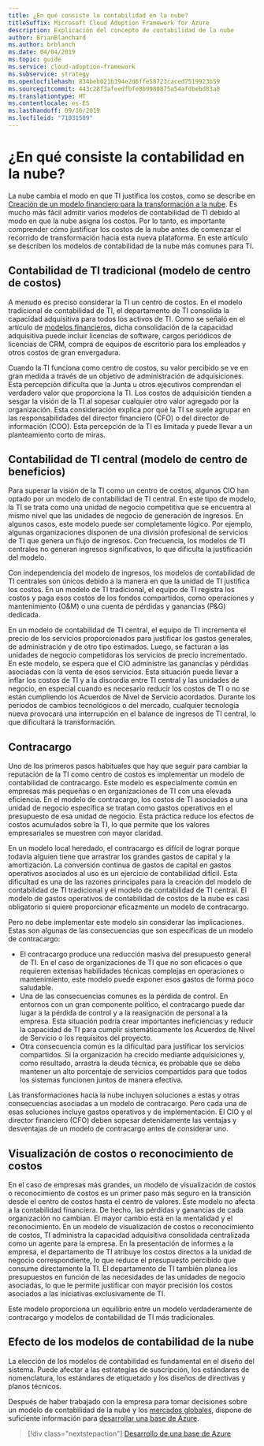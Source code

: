 ```yaml
---
title: ¿En qué consiste la contabilidad en la nube?
titleSuffix: Microsoft Cloud Adoption Framework for Azure
description: Explicación del concepto de contabilidad de la nube
author: BrianBlanchard
ms.author: brblanch
ms.date: 04/04/2019
ms.topic: guide
ms.service: cloud-adoption-framework
ms.subservice: strategy
ms.openlocfilehash: 834beb021b394e2d6ffe58723caced7519923b59
ms.sourcegitcommit: 443c28f3afeedfbfe8b9980875a54afdbebd83a8
ms.translationtype: HT
ms.contentlocale: es-ES
ms.lasthandoff: 09/16/2019
ms.locfileid: "71031509"
---
```

<!-- markdownlint-disable MD026 -->

# <a name="what-is-cloud-accounting"></a>¿En qué consiste la contabilidad en la nube?

La nube cambia el modo en que TI justifica los costos, como se describe en [Creación de un modelo financiero para la transformación a la nube](./financial-models.md). Es mucho más fácil admitir varios modelos de contabilidad de TI debido al modo en que la nube asigna los costos. Por lo tanto, es importante comprender cómo justificar los costos de la nube antes de comenzar el recorrido de transformación hacia esta nueva plataforma. En este artículo se describen los modelos de contabilidad de la nube más comunes para TI.

## <a name="traditional-it-accounting-cost-center-model"></a>Contabilidad de TI tradicional (modelo de centro de costos)

A menudo es preciso considerar la TI un centro de costos. En el modelo tradicional de contabilidad de TI, el departamento de TI consolida la capacidad adquisitiva para todos los activos de TI. Como se señaló en el artículo de [modelos financieros](./financial-models.md), dicha consolidación de la capacidad adquisitiva puede incluir licencias de software, cargos periódicos de licencias de CRM, compra de equipos de escritorio para los empleados y otros costos de gran envergadura.

Cuando la TI funciona como centro de costos, su valor percibido se ve en gran medida a través de un objetivo de administración de adquisiciones. Esta percepción dificulta que la Junta u otros ejecutivos comprendan el verdadero valor que proporciona la TI. Los costos de adquisición tienden a sesgar la visión de la TI al sopesar cualquier otro valor agregado por la organización. Esta consideración explica por qué la TI se suele agrupar en las responsabilidades del director financiero (CFO) o del director de información (COO). Esta percepción de la TI es limitada y puede llevar a un planteamiento corto de miras.

## <a name="central-it-accounting-profit-center-model"></a>Contabilidad de TI central (modelo de centro de beneficios)

Para superar la visión de la TI como un centro de costos, algunos CIO han optado por un modelo de contabilidad de TI central. En este tipo de modelo, la TI se trata como una unidad de negocio competitiva que se encuentra al mismo nivel que las unidades de negocio de generación de ingresos. En algunos casos, este modelo puede ser completamente lógico. Por ejemplo, algunas organizaciones disponen de una división profesional de servicios de TI que genera un flujo de ingresos. Con frecuencia, los modelos de TI centrales no generan ingresos significativos, lo que dificulta la justificación del modelo.

Con independencia del modelo de ingresos, los modelos de contabilidad de TI centrales son únicos debido a la manera en que la unidad de TI justifica los costos. En un modelo de TI tradicional, el equipo de TI registra los costos y paga esos costos de los fondos compartidos, como operaciones y mantenimiento (O&M) o una cuenta de pérdidas y ganancias (P&G) dedicada.

En un modelo de contabilidad de TI central, el equipo de TI incrementa el precio de los servicios proporcionados para justificar los gastos generales, de administración y de otro tipo estimados. Luego, se facturan a las unidades de negocio competidoras los servicios de precio incrementado. En este modelo, se espera que el CIO administre las ganancias y pérdidas asociadas con la venta de esos servicios. Esta situación puede llevar a inflar los costos de TI y a la discordia entre TI central y las unidades de negocio, en especial cuando es necesario reducir los costos de TI o no se están cumpliendo los Acuerdos de Nivel de Servicio acordados. Durante los períodos de cambios tecnológicos o del mercado, cualquier tecnología nueva provocará una interrupción en el balance de ingresos de TI central, lo que dificultará la transformación.

## <a name="chargeback"></a>Contracargo

Uno de los primeros pasos habituales que hay que seguir para cambiar la reputación de la TI como centro de costos es implementar un modelo de contabilidad de contracargo. Este modelo es especialmente común en empresas más pequeñas o en organizaciones de TI con una elevada eficiencia. En el modelo de contracargo, los costos de TI asociados a una unidad de negocio específica se tratan como gastos operativos en el presupuesto de esa unidad de negocio. Esta práctica reduce los efectos de costos acumulados sobre la TI, lo que permite que los valores empresariales se muestren con mayor claridad.

En un modelo local heredado, el contracargo es difícil de lograr porque todavía alguien tiene que arrastrar los grandes gastos de capital y la amortización. La conversión continua de gastos de capital en gastos operativos asociados al uso es un ejercicio de contabilidad difícil. Esta dificultad es una de las razones principales para la creación del modelo de contabilidad de TI tradicional y el modelo de contabilidad de TI central. El modelo de gastos operativos de contabilidad de costos de la nube es casi obligatorio si quiere proporcionar eficazmente un modelo de contracargo.

Pero no debe implementar este modelo sin considerar las implicaciones. Estas son algunas de las consecuencias que son específicas de un modelo de contracargo:

- El contracargo produce una reducción masiva del presupuesto general de TI. En el caso de organizaciones de TI que no son eficaces o que requieren extensas habilidades técnicas complejas en operaciones o mantenimiento, este modelo puede exponer esos gastos de forma poco saludable.
- Una de las consecuencias comunes es la pérdida de control. En entornos con un gran componente político, el contracargo puede dar lugar a la pérdida de control y a la reasignación de personal a la empresa. Esta situación podría crear importantes ineficiencias y reducir la capacidad de TI para cumplir sistemáticamente los Acuerdos de Nivel de Servicio o los requisitos del proyecto.
- Otra consecuencia común es la dificultad para justificar los servicios compartidos. Si la organización ha crecido mediante adquisiciones y, como resultado, arrastra la deuda técnica, es probable que se deba mantener un alto porcentaje de servicios compartidos para que todos los sistemas funcionen juntos de manera efectiva.

Las transformaciones hacia la nube incluyen soluciones a estas y otras consecuencias asociadas a un modelo de contracargo. Pero cada una de esas soluciones incluye gastos operativos y de implementación. El CIO y el director financiero (CFO) deben sopesar detenidamente las ventajas y desventajas de un modelo de contracargo antes de considerar uno.

## <a name="showback-or-awareness-back"></a>Visualización de costos o reconocimiento de costos

En el caso de empresas más grandes, un modelo de visualización de costos o reconocimiento de costos es un primer paso más seguro en la transición desde el centro de costos hasta el centro de valores. Este modelo no afecta a la contabilidad financiera. De hecho, las pérdidas y ganancias de cada organización no cambian. El mayor cambio está en la mentalidad y el reconocimiento. En un modelo de visualización de costos o reconocimiento de costos, TI administra la capacidad adquisitiva consolidada centralizada como un agente para la empresa. En la presentación de informes a la empresa, el departamento de TI atribuye los costos directos a la unidad de negocio correspondiente, lo que reduce el presupuesto percibido que consume directamente la TI. El departamento de TI también planea los presupuestos en función de las necesidades de las unidades de negocio asociadas, lo que le permite justificar con mayor precisión los costos asociados a las iniciativas exclusivamente de TI.

Este modelo proporciona un equilibrio entre un modelo verdaderamente de contracargo y modelos de contabilidad de TI más tradicionales.

## <a name="impact-of-cloud-accounting-models"></a>Efecto de los modelos de contabilidad de la nube

La elección de los modelos de contabilidad es fundamental en el diseño del sistema. Puede afectar a las estrategias de suscripción, los estándares de nomenclatura, los estándares de etiquetado y los diseños de directivas y planos técnicos.

Después de haber trabajado con la empresa para tomar decisiones sobre un modelo de contabilidad de la nube y los [mercados globales](./global-markets.md), dispone de suficiente información para [desarrollar una base de Azure](../ready/index.md).

> [!div class="nextstepaction"]
> [Desarrollo de una base de Azure](../ready/index.md)
